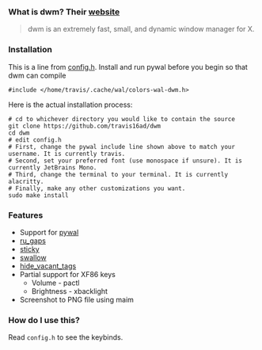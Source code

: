 ### What is dwm? Their [website](https://dwm.suckless.org/)
> dwm is an extremely fast, small, and dynamic window manager for X.

### Installation
This is a line from [config.h](config.h). Install and run pywal before you begin so that dwm can compile

    #include </home/travis/.cache/wal/colors-wal-dwm.h>

Here is the actual installation process:

    # cd to whichever directory you would like to contain the source
    git clone https://github.com/travis16ad/dwm
    cd dwm
    # edit config.h
    # First, change the pywal include line shown above to match your username. It is currently travis.
    # Second, set your preferred font (use monospace if unsure). It is currently JetBrains Mono.
    # Third, change the terminal to your terminal. It is currently alacritty.
    # Finally, make any other customizations you want.
    sudo make install

### Features
* Support for [pywal](https://github.com/dylanaraps/pywal)
* [ru_gaps](https://dwm.suckless.org/patches/ru_gaps/)
* [sticky](https://dwm.suckless.org/patches/sticky/)
* [swallow](https://dwm.suckless.org/patches/swallow/)
* [hide_vacant_tags](https://dwm.suckless.org/patches/hide_vacant_tags/)
* Partial support for XF86 keys
  * Volume - pactl
  * Brightness - xbacklight
* Screenshot to PNG file using maim

### How do I use this?
Read `config.h` to see the keybinds.
